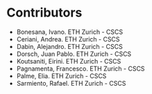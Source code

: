 # Contributors

- Bonesana, Ivano. ETH Zurich - CSCS
- Ceriani, Andrea. ETH Zurich - CSCS
- Dabin, Alejandro. ETH Zurich - CSCS
- Dorsch, Juan Pablo. ETH Zurich - CSCS
- Koutsaniti, Eirini. ETH Zurich - CSCS
- Pagnamenta, Francesco. ETH Zurich - CSCS
- Palme, Elia. ETH Zurich - CSCS
- Sarmiento, Rafael. ETH Zurich - CSCS